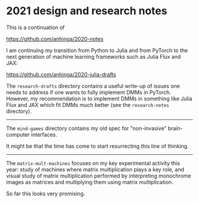 # 2021 design and research notes

This is a continuation of

https://github.com/anhinga/2020-notes

I am continuing my transition from Python to Julia and 
from PyTorch to the next generation of machine learning frameworks such as
Julia Flux and JAX:

https://github.com/anhinga/2020-julia-drafts

The `research-drafts` directory contains a useful write-up of issues one needs to address
if one wants to fully implement DMMs in PyTorch. However, my recommendation is to
implement DMMs in something like Julia Flux and JAX which fit DMMs much better
(see the `research-notes` directory).

---

The `mind-games` directory contains my old spec for "non-invasive" brain-computer interfaces.

It might be that the time has come to start resurrecting this line of thinking.

---

The `matrix-mult-machines` focuses on my key experimental activity this year: study of
machines where matrix multiplication plays a key role, and visual study of matrix multiplication
performed by interpreting monochrome images as matrices and multiplying them using matrix multiplication.

So far this looks very promising.

